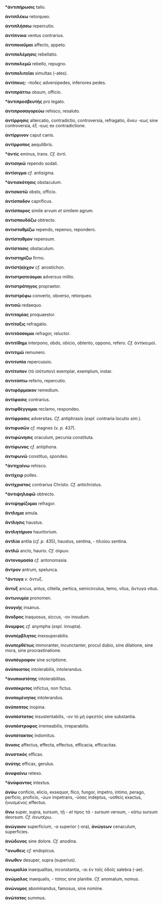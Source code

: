 **\*ἀντιπήρωσις** talio.

**ἀντιπλέκω** retorqueo.

**ἀντιπλήσσω** repercutio.

**ἀντίπνοια** ventus contrarius.

**ἀντιποιοῦμαι** affecto, appeto.

**ἀντιπολέμησις** rebellatio.

**ἀντιπολεμῶ** rebello, repugno.

**ἀντιπολιτεῖαι** simultas (-ates).

**ἀντίπους:** -ποδες adversipedes, inferiores pedes.

**ἀντιπράττω** obsum, officio.

**\*ἀντιπρεσβευτής** pro legato.

**ἀντιπροσαγορεύω** rehisco, resaluto.

**ἀντίρρησις** altercatio, contradictio, controversia, refragatio, ἄνευ
-εως sine controversia, ἐξ -εως ex contradictione.

**ἀντίρρινον** caput canis.

**ἀντίρροπος** aequilibris.

**\*ἀντίς** eminus, trans. *Cf.* ἀντί.

**ἀντισηκῶ** rependo sodali.

**ἀντίσιγμα** *cf.* antisigma.

**\*ἀντισκότησις** obstaculum.

**ἀντισκοτῶ** obsto, officio.

**ἀντίσποδον** caprificus.

**ἀντίσπορος** simile arvum *et* similem agrum.

**ἀντισπουδάζω** obtrecto.

**ἀντισταθμίζω** rependo, repenso, repondero.

**ἀντίσταθμον** repensum.

**ἀντίστασις** obstaculum.

**ἀντιστηρίζω** firmo.

**ἀντίστ(ο)ιχον** *cf.* anostichon.

**ἀντιστρατεύομαι** adversus milito.

**ἀντιστράτηγος** propraetor.

**ἀντιστρέφω** converto, obverso, retorqueo.

**ἀντισῶ** redaequo.

**ἀντιταμίας** proquaestor.

**ἀντίταξις** refragatio.

**ἀντιτάσσομαι** refragor, reluctor.

**ἀντιτίθημι** interpono, obdo, obicio, obtento, oppono, refero. *Cf.*
ἀντίκειμαί.

**ἀντιτιμῶ** remunero.

**ἀντιτυπία** repercussio.

**ἀντίτυπον** (τὸ ἰσότυπον) exemplar, exemplum, instar.

**ἀντιτύπτω** referio, repercutio.

**ἀντιφάρμακον** remedium.

**ἀντίφασις** contrarius.

**ἀντιφθέγγομαι** reclamo, respondeo.

**ἀντίφρασις** adversitas. *Cf.* antiphrasis (*expl.* contraria locutio
*sim.*).

**ἀντιφυσῶν** *cf.* magnes (*v. p.* 437).

**ἀντιφώνησις** oraculum, pecunia constituta.

**ἀντίφωνος** *cf.* antiphona.

**ἀντιφωνῶ** constituo, spondeo.

**\*ἀντιχαίνω** rehisco.

**ἀντίχειρ** pollex.

**ἀντίχριστος** contrarius Christo. *Cf.* antichristus.

**\*ἀντιψηλαφῶ** obtrecto.

**ἀντιψηφίζομαι** refragor.

**ἄντλημα** amula.

**ἄντλησις** haustus.

**ἀντλητήριον** hauritorium.

**ἀντλία** antlia (*cf. p.* 435), haustus, sentina, - πλοίου sentina.

**ἀντλῶ** anclo, haurio. *Cf.* σίφων.

**ἀντονομασία** *cf.* antonomasia.

**ἄντρον** antrum, spelunca.

**\*ἄντυγα** *v.* ἄντυξ.

**ἄντυξ** ancus, antus, clitella, pertica, semicirculus, temo, vitus,
ἄντυγα vitus.

**ἀντωνυμία** pronomen.

**ἀνυγιής** insanus.

**ἄνυδρος** inaquosus, siccus, -ον insudum.

**ἄνυμφος** *cf.* anympha (*expl.* innupta).

**ἀνυπέρβλητος** inexsuperabilis.

**ἀνυπερθέτως** immoranter, incunctanter, procul dubio, sine dilatione,
sine mora, sine procrastinatione.

**ἀνυπόγραφον** sine scriptione.

**ἀνύποιστος** intolerabilis, intolerandus.

**\*ἀνυποιστότης** intolerabilitas.

**ἀνυπόκριτος** infictus, non fictus.

**ἀνυπομένητος** intolerandus.

**ἀνύποπτος** inopina.

**ἀνυπόστατος** insustentabilis, -ον τὸ μὴ ὑφεστός sine substantia.

**ἀνυπόστροφος** irremeabilis, irreparabilis.

**ἀνυπότακτος** indomitus.

**ἄνυσις** affectus, effecta, effectus, efficacia, efficacitas.

**ἀνυστικός** efficax.

**ἀνύτης** efficax, gerulus.

**ἀνυφαίνω** retexo.

**\*ἀνύφαντος** intextus.

**ἀνύω** conficio, elicio, exsequor, flico, fungor, impetro, intimo,
perago, perficio, proficio, -ύων impetrans, -ύσας indeptus, -υσθείς
exactus, ἠνυσμένος effectus.

**ἄνω** super, supra, sursum, τῇ - *et* προς τά - sursum versum, - κάτω
sursum deorsum. *Cf.* ἀνωτέρω.

**ἀνώγαιον** superficium, -α superior (-ora), **ἀνώγεων** cenaculum,
superficies.

**ἀνώδυνος** sine dolore. *Cf.* anodina.

**\*ανωθεις** *cf.* endopicus.

**ἄνωθεν** desuper, supra (superius).

**ἀνωμαλία** inaequalitas, inconstantia, -αι ἐν ταῖς ὁδοῖς salebra
(-ae).

**ἀνώμαλος** inaequalis, - τόπος sine planitie. *Cf.* anomalum, nomus.

**ἀνώνυμος** abominandus, famosus, sine nomine.

**ἀνώτατος** summus.
